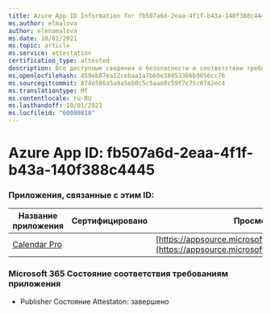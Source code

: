 ```yaml
---
title: Azure App ID Information for fb507a6d-2eaa-4f1f-b43a-140f388c4445
ms.author: elmalova
author: elenamalova
ms.date: 10/01/2021
ms.topic: article
ms.service: attestation
certification_type: attested
description: Все доступные сведения о безопасности и соответствии требованиям для fb507a6d-2eaa-4f1f-b43a-140f388c4445.
ms.openlocfilehash: 459eb87ea12cebaa1a7b60e380533b6b9056cc76
ms.sourcegitcommit: 874e586a5a9a5eb0c5c5aae0c59f7c75c0742ec4
ms.translationtype: MT
ms.contentlocale: ru-RU
ms.lasthandoff: 10/01/2021
ms.locfileid: "60080810"
---
```

# <a name="azure-app-id-fb507a6d-2eaa-4f1f-b43a-140f388c4445"></a>Azure App ID: fb507a6d-2eaa-4f1f-b43a-140f388c4445


### <a name="apps-associated-with-this-id"></a>Приложения, связанные с этим ID:
| **Название приложения** | **Сертифицировано** | **Просмотр в AppSource** |
|--------------|---------------|-----------------------|
| [Calendar Pro](https://docs.microsoft.com/microsoft-365-app-certification/forward/WA200002152) |  | [https://appsource.microsoft.com/product/office/WA200002152](https://appsource.microsoft.com/product/office/WA200002152) |

### <a name="microsoft-365-app-compliance-status"></a>Microsoft 365 Состояние соответствия требованиям приложения
- Publisher Состояние Attestaton: завершено

